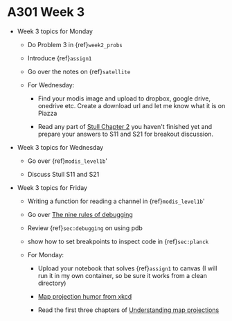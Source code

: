 
# A301 Week 3

* Week 3 topics for Monday

  * Do Problem 3 in {ref}`week2_probs`

  * Introduce {ref}`assign1`

  * Go over the notes on {ref}`satellite` 

  * For Wednesday:

    * Find your modis image and upload to dropbox, google drive, onedrive etc.
      Create a download url and let me know what it is on Piazza

    * Read any part of [Stull Chapter 2]( https://www.eoas.ubc.ca/books/Practical_Meteorology/prmet102/Ch02-radiation-v102b.pdf) you haven't finished yet and prepare your answers to S11 and S21 for breakout discussion.

* Week 3 topics for Wednesday

  * Go over {ref}`modis_level1b`'

  * Discuss Stull S11 and S21

* Week 3 topics for Friday

  * Writing a function for reading a channel in {ref}`modis_level1b`'

  * Go over [The nine rules of debugging](https://www.tygertec.com/9-rules-debugging/)

  * Review {ref}`sec:debugging` on using pdb

  * show how to set breakpoints to inspect code in {ref}`sec:planck`

  * For Monday:

    * Upload your notebook that solves {ref}`assign1` to canvas  (I will run it in my own container, so be sure it works from a clean directory)

    * [Map projection humor from xkcd](https://m.xkcd.com/977)

    * Read the first three chapters of [Understanding map projections]( https://clouds.eos.ubc.ca/~phil/courses/eosc582/downloads/understanding_map_projections.pdf)
